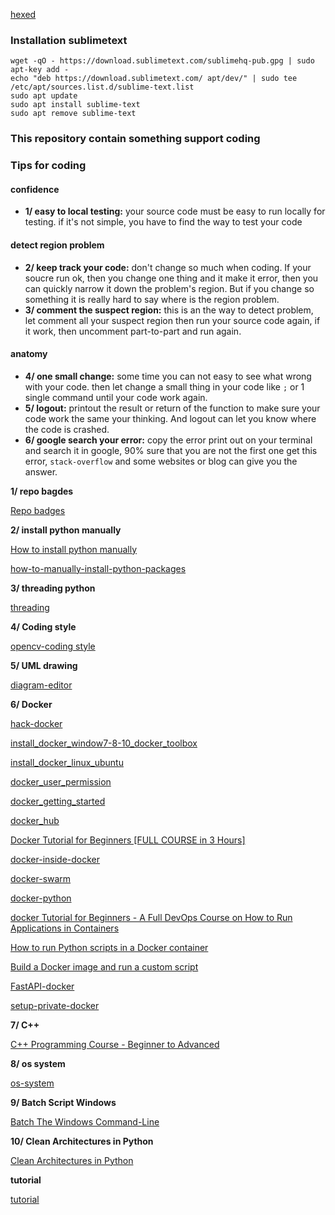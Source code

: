 [hexed](https://hexed.it/)

### Installation sublimetext

    wget -qO - https://download.sublimetext.com/sublimehq-pub.gpg | sudo apt-key add -
    echo "deb https://download.sublimetext.com/ apt/dev/" | sudo tee /etc/apt/sources.list.d/sublime-text.list
    sudo apt update
    sudo apt install sublime-text
    sudo apt remove sublime-text


### This repository contain something support coding

### Tips for coding
#### confidence
- **1/ easy to local testing:** your source code must be easy to run locally for testing. if it's not simple, you have to find the way to test your code
#### detect region problem
- **2/ keep track your code:** don't change so much when coding. If your soucre run ok, then you change one thing and it make it error, then you can quickly narrow it down the problem's region. But if you change so something it is really hard to say where is the region problem.
- **3/ comment the suspect region:** this is an the way to detect problem, let comment all your suspect region then run your source code again, if it work, then uncomment part-to-part and run again.
#### anatomy 
- **4/ one small change:** some time you can not easy to see what wrong with your code. then let change a small thing in your code like `;` or 1 single command until your code work again.
- **5/ logout:** printout the result or return of the function to make sure your code work the same your thinking. And logout can let you know where the code is crashed.
- **6/ google search your error:** copy the error print out on your terminal and search it in google, 90% sure that you are not the first one get this error, `stack-overflow` and some websites or blog can give you the answer. 


**1/ repo bagdes**

[Repo badges](https://shields.io/)

**2/ install python manually**

[How to install python manually](https://www.activestate.com/resources/quick-reads/python-package-installation-on-windows/#python-installation-requirements)

[how-to-manually-install-python-packages](https://www.activestate.com/resources/quick-reads/how-to-manually-install-python-packages/)

**3/ threading python**

[threading](https://realpython.com/intro-to-python-threading/)

**4/ Coding style**

[opencv-coding style](https://github.com/opencv/opencv/wiki/Coding_Style_Guide)

**5/ UML drawing**

[diagram-editor](https://www.diagrameditor.com/)

**6/ Docker**

[hack-docker](https://www.youtube.com/watch?v=XiLfEU9wK-w)

[install_docker_window7-8-10_docker_toolbox](https://devconnected.com/how-to-install-docker-on-windows-7-8-10-home-and-pro/)

[install_docker_linux_ubuntu](https://www.digitalocean.com/community/tutorials/how-to-install-and-use-docker-on-ubuntu-18-04)

[docker_user_permission](https://docs.docker.com/engine/install/linux-postinstall/)

[docker_getting_started](https://www.docker.com/get-started/)

[docker_hub](https://hub.docker.com/)

[Docker Tutorial for Beginners [FULL COURSE in 3 Hours]](https://www.youtube.com/watch?v=3c-iBn73dDE)

[docker-inside-docker](https://devopscube.com/run-docker-in-docker/)

[docker-swarm](https://www.youtube.com/watch?v=YYfefejSgWY)

[docker-python](https://www.youtube.com/watch?v=bi0cKgmRuiA&list=PLsM05n4rlXWTamBIPSom7mQVA-xooDkxw)

[docker Tutorial for Beginners - A Full DevOps Course on How to Run Applications in Containers](https://www.youtube.com/watch?v=fqMOX6JJhGo&list=PLsM05n4rlXWTamBIPSom7mQVA-xooDkxw)

[How to run Python scripts in a Docker container](https://www.youtube.com/watch?v=uvTl6GefR9o)

[Build a Docker image and run a custom script](https://www.youtube.com/watch?v=2_yOif1JlW0)

[FastAPI-docker](https://fastapi.tiangolo.com/deployment/docker/)

[setup-private-docker](https://www.digitalocean.com/community/tutorials/how-to-set-up-a-private-docker-registry-on-ubuntu-14-04)

**7/ C++**

[C++ Programming Course - Beginner to Advanced](https://www.youtube.com/watch?v=8jLOx1hD3_o)

**8/ os system**

[os-system](https://www3.ntu.edu.sg/home/ehchua/programming/howto/Environment_Variables.html)

**9/ Batch Script Windows**

[Batch The Windows Command-Line](https://www.youtube.com/watch?v=JbAyxKjUPs0&list=PL69BE3BF7D0BB69C4)

**10/ Clean Architectures in Python**

[Clean Architectures in Python](https://www.youtube.com/watch?v=KBxoQihhc-A)

**tutorial**

[tutorial](https://www.tutorialandexample.com/)
